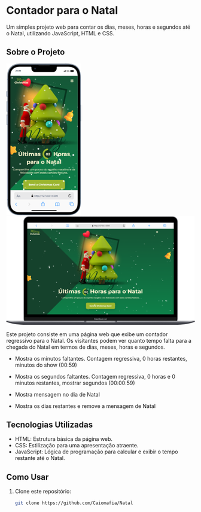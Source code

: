 # Contador para o Natal

Um simples projeto web para contar os dias, meses, horas e segundos até o Natal, utilizando JavaScript, HTML e CSS.

## Sobre o Projeto


<p float="left">
  <img src="assets/image/mobile (1).png" width="200" />
  <img src="assets/image/mobile (2).png" width="600" />
</p>



Este projeto consiste em uma página web que exibe um contador regressivo para o Natal. Os visitantes podem ver quanto tempo falta para a chegada do Natal em termos de dias, meses, horas e segundos.
- Mostra os minutos faltantes. Contagem regressiva, 0 horas restantes, minutos do show (00:59)

- Mostra os segundos faltantes. Contagem regressiva, 0 horas e 0 minutos restantes, mostrar segundos (00:00:59)

- Mostra mensagem no dia de Natal

- Mostra os dias restantes e remove a mensagem de Natal

## Tecnologias Utilizadas

- HTML: Estrutura básica da página web.
- CSS: Estilização para uma apresentação atraente.
- JavaScript: Lógica de programação para calcular e exibir o tempo restante até o Natal.

## Como Usar

1. Clone este repositório:

   ```bash
   git clone https://github.com/Caiomafia/Natal

